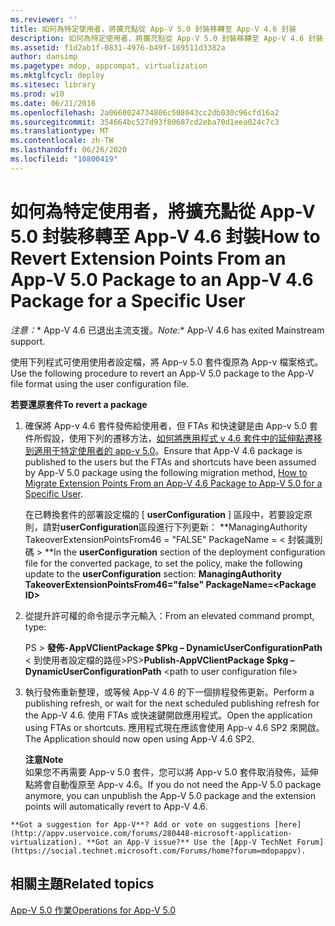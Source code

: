 ```yaml
---
ms.reviewer: ''
title: 如何為特定使用者，將擴充點從 App-V 5.0 封裝移轉至 App-V 4.6 封裝
description: 如何為特定使用者，將擴充點從 App-V 5.0 封裝移轉至 App-V 4.6 封裝
ms.assetid: f1d2ab1f-0831-4976-b49f-169511d3382a
author: dansimp
ms.pagetype: mdop, appcompat, virtualization
ms.mktglfcycl: deploy
ms.sitesec: library
ms.prod: w10
ms.date: 06/21/2016
ms.openlocfilehash: 2a0660024734806c508043cc2db030c96cfd16a2
ms.sourcegitcommit: 354664bc527d93f80687cd2eba70d1eea024c7c3
ms.translationtype: MT
ms.contentlocale: zh-TW
ms.lasthandoff: 06/26/2020
ms.locfileid: "10800419"
---
```

# <span data-ttu-id="e8598-103">如何為特定使用者，將擴充點從 App-V 5.0 封裝移轉至 App-V 4.6 封裝</span><span class="sxs-lookup"><span data-stu-id="e8598-103">How to Revert Extension Points From an App-V 5.0 Package to an App-V 4.6 Package for a Specific User</span></span>

<span data-ttu-id="e8598-104">*注意：*\* App-V 4.6 已退出主流支援。</span><span class="sxs-lookup"><span data-stu-id="e8598-104">*Note:*\* App-V 4.6 has exited Mainstream support.</span></span>

<span data-ttu-id="e8598-105">使用下列程式可使用使用者設定檔，將 App-v 5.0 套件復原為 App-v 檔案格式。</span><span class="sxs-lookup"><span data-stu-id="e8598-105">Use the following procedure to revert an App-V 5.0 package to the App-V file format using the user configuration file.</span></span>

**<span data-ttu-id="e8598-106">若要還原套件</span><span class="sxs-lookup"><span data-stu-id="e8598-106">To revert a package</span></span>**

1.  <span data-ttu-id="e8598-107">確保將 App-v 4.6 套件發佈給使用者，但 FTAs 和快速鍵是由 App-v 5.0 套件所假設，使用下列的遷移方法，[如何將應用程式 v 4.6 套件中的延伸點遷移到適用于特定使用者的 app-v 5.0](how-to-migrate-extension-points-from-an-app-v-46-package-to-app-v-50-for-a-specific-user.md)。</span><span class="sxs-lookup"><span data-stu-id="e8598-107">Ensure that App-V 4.6 package is published to the users but the FTAs and shortcuts have been assumed by App-V 5.0 package using the following migration method, [How to Migrate Extension Points From an App-V 4.6 Package to App-V 5.0 for a Specific User](how-to-migrate-extension-points-from-an-app-v-46-package-to-app-v-50-for-a-specific-user.md).</span></span>

    <span data-ttu-id="e8598-108">在已轉換套件的部署設定檔的 [ **userConfiguration** ] 區段中，若要設定原則，請對**userConfiguration**區段進行下列更新： \*\*ManagingAuthority TakeoverExtensionPointsFrom46 = "FALSE" PackageName = &lt; 封裝識別碼 &gt; \*\*</span><span class="sxs-lookup"><span data-stu-id="e8598-108">In the **userConfiguration** section of the deployment configuration file for the converted package, to set the policy, make the following update to the **userConfiguration** section: **ManagingAuthority TakeoverExtensionPointsFrom46="false" PackageName=&lt;Package ID&gt;**</span></span>

2.  <span data-ttu-id="e8598-109">從提升許可權的命令提示字元輸入：</span><span class="sxs-lookup"><span data-stu-id="e8598-109">From an elevated command prompt, type:</span></span>

    <span data-ttu-id="e8598-110">PS &gt; **發佈-AppVClientPackage $Pkg – DynamicUserConfigurationPath** &lt; 到使用者設定檔的路徑&gt;</span><span class="sxs-lookup"><span data-stu-id="e8598-110">PS&gt;**Publish-AppVClientPackage $pkg –DynamicUserConfigurationPath** &lt;path to user configuration file&gt;</span></span>

3.  <span data-ttu-id="e8598-111">執行發佈重新整理，或等候 App-V 4.6 的下一個排程發佈更新。</span><span class="sxs-lookup"><span data-stu-id="e8598-111">Perform a publishing refresh, or wait for the next scheduled publishing refresh for the App-V 4.6.</span></span> <span data-ttu-id="e8598-112">使用 FTAs 或快速鍵開啟應用程式。</span><span class="sxs-lookup"><span data-stu-id="e8598-112">Open the application using FTAs or shortcuts.</span></span> <span data-ttu-id="e8598-113">應用程式現在應該會使用 App-v 4.6 SP2 來開啟。</span><span class="sxs-lookup"><span data-stu-id="e8598-113">The Application should now open using App-V 4.6 SP2.</span></span>

    **<span data-ttu-id="e8598-114">注意</span><span class="sxs-lookup"><span data-stu-id="e8598-114">Note</span></span>**  
    <span data-ttu-id="e8598-115">如果您不再需要 App-v 5.0 套件，您可以將 App-v 5.0 套件取消發佈，延伸點將會自動復原至 App-v 4.6。</span><span class="sxs-lookup"><span data-stu-id="e8598-115">If you do not need the App-V 5.0 package anymore, you can unpublish the App-V 5.0 package and the extension points will automatically revert to App-V 4.6.</span></span>



~~~
**Got a suggestion for App-V**? Add or vote on suggestions [here](http://appv.uservoice.com/forums/280448-microsoft-application-virtualization). **Got an App-V issue?** Use the [App-V TechNet Forum](https://social.technet.microsoft.com/Forums/home?forum=mdopappv).
~~~

## <span data-ttu-id="e8598-116">相關主題</span><span class="sxs-lookup"><span data-stu-id="e8598-116">Related topics</span></span>


[<span data-ttu-id="e8598-117">App-V 5.0 作業</span><span class="sxs-lookup"><span data-stu-id="e8598-117">Operations for App-V 5.0</span></span>](operations-for-app-v-50.md)












